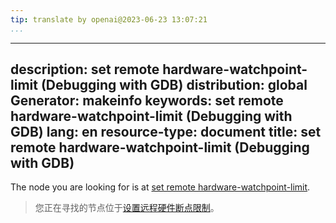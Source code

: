 ```yaml
---
tip: translate by openai@2023-06-23 13:07:21
...
```

---
description: set remote hardware-watchpoint-limit (Debugging with GDB)
distribution: global
Generator: makeinfo
keywords: set remote hardware-watchpoint-limit (Debugging with GDB)
lang: en
resource-type: document
title: set remote hardware-watchpoint-limit (Debugging with GDB)
----------------------------------------------------------------

The node you are looking for is at [set remote hardware-watchpoint-limit](Remote-Configuration.html#set-remote-hardware_002dwatchpoint_002dlimit).

> 您正在寻找的节点位于[设置远程硬件断点限制](Remote-Configuration.html#set-remote-hardware_002dwatchpoint_002dlimit)。
